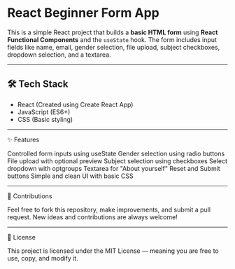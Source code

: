# React Beginner Form App

This is a simple React project that builds a **basic HTML form** using **React Functional Components** and the `useState` hook. The form includes input fields like name, email, gender selection, file upload, subject checkboxes, dropdown selection, and a textarea.

---

## 🛠 Tech Stack

- React (Created using Create React App)
- JavaScript (ES6+)
- CSS (Basic styling)

---

✨ Features

Controlled form inputs using useState
Gender selection using radio buttons
File upload with optional preview
Subject selection using checkboxes
Select dropdown with optgroups
Textarea for "About yourself"
Reset and Submit buttons
Simple and clean UI with basic CSS

---

🤝 Contributions

Feel free to fork this repository, make improvements, and submit a pull request. New ideas and contributions are always welcome!

---

📜 License

This project is licensed under the MIT License — meaning you are free to use, copy, and modify it.

